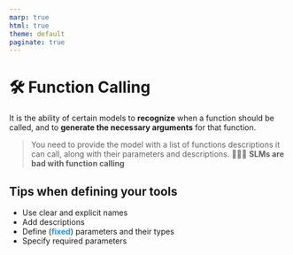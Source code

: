 ```yaml
---
marp: true
html: true
theme: default
paginate: true
---
```

<style>
.dodgerblue {
  color: dodgerblue;
}
</style>
# 🛠️ Function Calling

It is the ability of certain models to **recognize** when a function should be called, and to **generate the necessary arguments** for that function.

> You need to provide the model with a list of functions descriptions it can call, along with their parameters and descriptions.
> 🤚🤚🤚 **SLMs are bad with function calling**

## Tips when defining your tools

- Use clear and explicit names
- Add descriptions
- Define (<span class="dodgerblue">**fixed**</span>) parameters and their types
- Specify required parameters